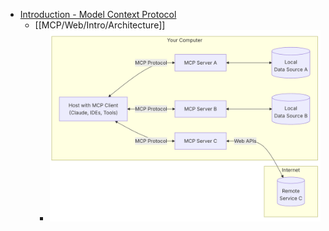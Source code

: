 - [Introduction - Model Context Protocol](https://modelcontextprotocol.io/introduction)
	- [[MCP/Web/Intro/Architecture]]
		- ![image.png](../assets/image_1739700617956_0.png)